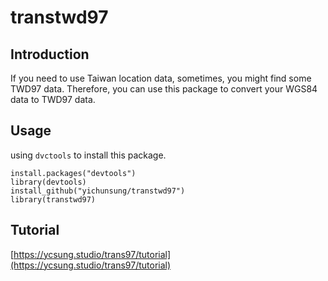 # transtwd97

## Introduction

If you need to use Taiwan location data, sometimes, you might find some TWD97 data. 
Therefore, you can use this package to convert your WGS84 data to TWD97 data.


## Usage

using `dvctools` to install this package.

```{r}
install.packages("devtools")
library(devtools)
install_github("yichunsung/transtwd97")
library(transtwd97)

```

## Tutorial

[https://ycsung.studio/trans97/tutorial](https://ycsung.studio/trans97/tutorial)
